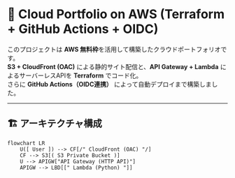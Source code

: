 # 🧰 Cloud Portfolio on AWS (Terraform + GitHub Actions + OIDC)

このプロジェクトは **AWS 無料枠**を活用して構築したクラウドポートフォリオです。  
**S3 + CloudFront (OAC)** による静的サイト配信と、**API Gateway + Lambda** によるサーバーレスAPIを **Terraform** でコード化。  
さらに **GitHub Actions（OIDC連携）** によって自動デプロイまで構築しました。

---

## 🏗️ アーキテクチャ構成

```mermaid
flowchart LR
    U([ User ]) --> CF[/" CloudFront (OAC) "/]
    CF --> S3[( S3 Private Bucket )]
    U --> APIGW["API Gateway (HTTP API)"]
    APIGW --> LBD[[" Lambda (Python) "]]
